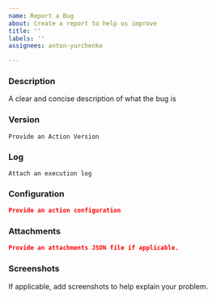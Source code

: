 ```yaml
---
name: Report a Bug
about: Create a report to help us improve
title: ''
labels: ''
assignees: anton-yurchenko

---
```


### Description

A clear and concise description of what the bug is

### Version

`Provide an Action Version`  

### Log

```
Attach an execution log
```

### Configuration

```json
Provide an action configuration
```

### Attachments

```json
Provide an attachments JSON file if applicable.
```

### Screenshots

If applicable, add screenshots to help explain your problem.
